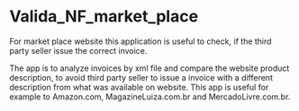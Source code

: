 # Valida_NF_market_place
For market place website this application is useful to check, if the third party seller issue the correct invoice.

The app is to analyze invoices by xml file and compare the website product description, to avoid third party seller to issue a invoice with a different description from what was available on website.
This app is useful for example to Amazon.com, MagazineLuiza.com.br and MercadoLivre.com.br.
